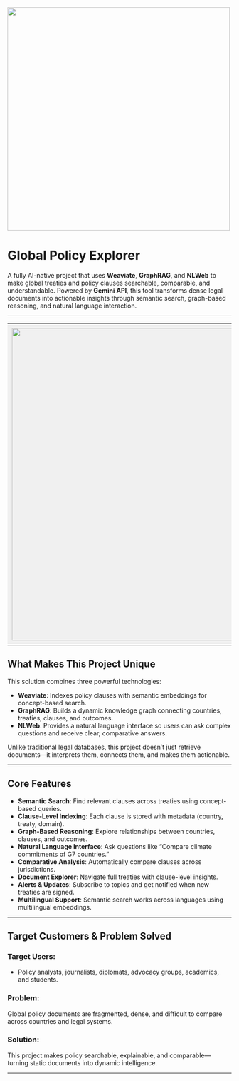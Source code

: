 
<img src="https://www.durham.ac.uk/media/durham-university/research-/research-institutes/global-policy-institute/69596.jpg" width="500" />


#  Global Policy Explorer

A fully AI-native project that uses **Weaviate**, **GraphRAG**, and **NLWeb** to make global treaties and policy clauses searchable, comparable, and understandable. Powered by **Gemini API**, this tool transforms dense legal documents into actionable insights through semantic search, graph-based reasoning, and natural language interaction.

---



<table>
  <tr>
    <td align="center" style="background-color:#f0f0f0; padding:10px;">
      <img src="https://github.com/user-attachments/assets/bac39b60-11b5-47f6-8e2f-2b011d2ed2f2" width="700"/>
    </td>
  </tr>
</table>



##  What Makes This Project Unique

This solution combines three powerful technologies:

- **Weaviate**: Indexes policy clauses with semantic embeddings for concept-based search.
- **GraphRAG**: Builds a dynamic knowledge graph connecting countries, treaties, clauses, and outcomes.
- **NLWeb**: Provides a natural language interface so users can ask complex questions and receive clear, comparative answers.

Unlike traditional legal databases, this project doesn’t just retrieve documents—it interprets them, connects them, and makes them actionable.

---

##  Core Features

-  **Semantic Search**: Find relevant clauses across treaties using concept-based queries.
-  **Clause-Level Indexing**: Each clause is stored with metadata (country, treaty, domain).
-  **Graph-Based Reasoning**: Explore relationships between countries, clauses, and outcomes.
-  **Natural Language Interface**: Ask questions like “Compare climate commitments of G7 countries.”
-  **Comparative Analysis**: Automatically compare clauses across jurisdictions.
-  **Document Explorer**: Navigate full treaties with clause-level insights.
-  **Alerts & Updates**: Subscribe to topics and get notified when new treaties are signed.
-  **Multilingual Support**: Semantic search works across languages using multilingual embeddings.

---

##  Target Customers & Problem Solved

### Target Users:
- Policy analysts, journalists, diplomats, advocacy groups, academics, and students.

### Problem:
Global policy documents are fragmented, dense, and difficult to compare across countries and legal systems.

### Solution:
This project makes policy searchable, explainable, and comparable—turning static documents into dynamic intelligence.

---



